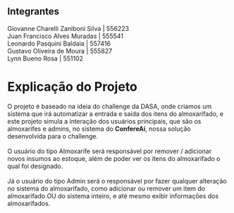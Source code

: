 ## Integrantes
Giovanne Charelli Zaniboni Silva | 556223 <br>
Juan Francisco Alves Muradas | 555541 <br>
Leonardo Pasquini Baldaia | 557416 <br>
Gustavo Oliveira de Moura | 555827 <br>
Lynn Bueno Rosa | 551102 <br>

# Explicação do Projeto
O projeto é baseado na ideia do challenge da DASA, onde criamos um sistema que irá automatizar a entrada e saída dos itens do almoxarifado, e este projeto simula a interação dos usuários principais, que são os almoxarifes e admins, no sistema do **ConfereAí**, nossa solução desenvolvida para o challenge.<br><br>
O usuário do tipo Almoxarife será responsável por remover / adicionar novos insumos ao estoque, além de poder ver os itens do almoxarifado o qual foi designado.<br><br>
Já o usuário do tipo Admin será o responsável por fazer qualquer alteração no sistema do almoxarifado, como adicionar ou remover um item do almoxarifado OU do sistema inteiro, e até mesmo exibir informações dos almoxarifados.<br><br>
